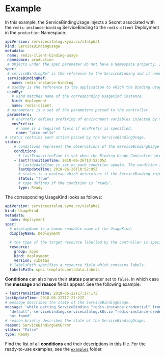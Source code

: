 # Example

In this example, the ServiceBindingUsage injects a Secret associated with the `redis-instance-binding` ServiceBinding to the `redis-client` Deployment in the `production` Namespace.


```yaml
apiVersion: servicecatalog.kyma.cx/v1alpha1
kind: ServiceBindingUsage
metadata:
 name: redis-client-binding-usage
 namespace: production
 # Objects under the spec parameter do not have a Namespace property. It indicates that all of them should be available in the same Namespace as the ServiceBindingUsage. The ServiceBinding works in the same way in the Service Catalog.
spec:
 # serviceBindingRef is the reference to the ServiceBinding and it needs to be in the same Namespace where the ServiceBindingUsage is created.
 serviceBindingRef:
   name: redis-instance-binding
 # usedBy is the reference to the application to which the Binding Usage Controller injects environment variables included in the ServiceBinding pointed by the serviceBindingRef. The pointed resource should be available in the same Namespace as the ServiceBindingUsage. The supported kinds in the usedBy section are defined by UsageKind resources.
 usedBy:
   # kind matches name of the corresponding UsageKind instance.
   kind: deployment
   name: redis-client
 # parameters is a set of the parameters passed to the controller
 parameters:
   # envPrefix defines prefixing of environment variables injected by the ServiceBindingUsage. This field is not required as prefixing is disabled by default.
   envPrefix:
     # name is a required field if envPrefix is specified.
     name: "pico-bello"
# status contains each action passed by the ServiceBindingUsage.
status:
    # conditions represent the observations of the ServiceBindingUsage state.
    conditions:
      # lastTransitionTime is set when the Binding Usage Controller processes the ServiceBindingUsage for the first time or when the status field changes.
    - lastTransitionTime: 2018-06-26T10:52:05Z
      # lastUpdateTime is set on each condition update. The condition is updated every time when you process the ServiceBindingUsage.
      lastUpdateTime: 2018-06-26T10:52:05Z
      # status is a boolean which determines if the ServiceBinding injection is successful.
      status: "True"
      # type defines if the condition is `ready`.
      type: Ready
```

The corresponding UsageKind looks as follows:

```yaml
apiVersion: servicecatalog.kyma.cx/v1alpha1
kind: UsageKind
metadata:
  name: deployment
spec:
  # displayName is a human-readable name of the UsageKind.
  displayName: Deployment

  # the type of the target resource labelled by the controller is specified by its resource group, kind, and version. All of these fields are required.
  resource:
    group: apps
    kind: deployment
    version: v1beta1
  # labelsPath specifies a resource field which contains labels.
  labelsPath: spec.template.metadata.labels
```

**Conditions** can also have their **status** parameter set to `false`, in which case the **message** and **reason** fields appear. See the following example:

```yaml
- lastTransitionTime: 2018-06-22T17:27:17Z
lastUpdateTime: 2018-06-22T17:27:22Z
# message describes the state of the ServiceBindingUsage.
message: 'while getting ServiceBinding "redis-instance-credential" from namespace
  "default": servicebinding.servicecatalog.k8s.io "redis-instance-credential"
  not found'
# reason briefly describes the state of the ServiceBindingUsage.
reason: ServiceBindingGetError
status: "False"
type: Ready
```

Find the list of all **conditions** and their descriptions in [this](../internal/controller/status/usage.go) file.
For the ready-to-use examples, see the [`examples`](../examples) folder.
